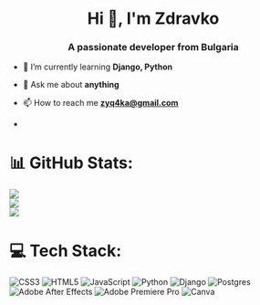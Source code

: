 <h1 align="center">Hi 👋, I'm Zdravko</h1>
<h3 align="center">A passionate developer from Bulgaria</h3>

- 🌱 I’m currently learning **Django, Python**

- 💬 Ask me about **anything**

- 📫 How to reach me **zyq4ka@gmail.com**
- 
# 📊 GitHub Stats:
![](https://github-readme-stats.vercel.app/api?username=ZdravkoIvanovBG&theme=merko&hide_border=false&include_all_commits=false&count_private=false)<br/>
![](https://github-readme-streak-stats.herokuapp.com/?user=ZdravkoIvanovBG&theme=merko&hide_border=false)<br/>
![](https://github-readme-stats.vercel.app/api/top-langs/?username=ZdravkoIvanovBG&theme=merko&hide_border=false&include_all_commits=false&count_private=false&layout=compact)

# 💻 Tech Stack:
![CSS3](https://img.shields.io/badge/css3-%231572B6.svg?style=for-the-badge&logo=css3&logoColor=white) ![HTML5](https://img.shields.io/badge/html5-%23E34F26.svg?style=for-the-badge&logo=html5&logoColor=white) ![JavaScript](https://img.shields.io/badge/javascript-%23323330.svg?style=for-the-badge&logo=javascript&logoColor=%23F7DF1E) ![Python](https://img.shields.io/badge/python-3670A0?style=for-the-badge&logo=python&logoColor=ffdd54) ![Django](https://img.shields.io/badge/django-%23092E20.svg?style=for-the-badge&logo=django&logoColor=white) ![Postgres](https://img.shields.io/badge/postgres-%23316192.svg?style=for-the-badge&logo=postgresql&logoColor=white) ![Adobe After Effects](https://img.shields.io/badge/Adobe%20After%20Effects-9999FF.svg?style=for-the-badge&logo=Adobe%20After%20Effects&logoColor=white) ![Adobe Premiere Pro](https://img.shields.io/badge/Adobe%20Premiere%20Pro-9999FF.svg?style=for-the-badge&logo=Adobe%20Premiere%20Pro&logoColor=white) ![Canva](https://img.shields.io/badge/Canva-%2300C4CC.svg?style=for-the-badge&logo=Canva&logoColor=white)
